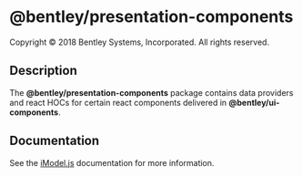 ﻿# @bentley/presentation-components

Copyright © 2018 Bentley Systems, Incorporated. All rights reserved.

## Description

The __@bentley/presentation-components__ package contains data providers and react HOCs for
certain react components delivered in __@bentley/ui-components__.

## Documentation

See the [iModel.js](https://www.imodeljs.org) documentation for more information.
